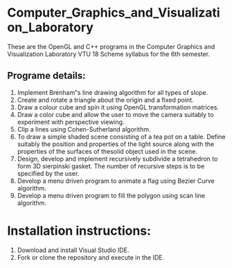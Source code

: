# Computer_Graphics_and_Visualization_Laboratory 

These are the OpenGL and C++ programs in the Computer Graphics and Visualization Laboratory VTU 18 Scheme syllabus for the 6th semester. 

## Programe details:

1. Implement Brenham‟s line drawing algorithm for all types of slope.
2. Create and rotate a triangle about the origin and a fixed point.
3. Draw a colour cube and spin it using OpenGL transformation matrices.
4. Draw a color cube and allow the user to move the camera suitably to experiment with perspective viewing.
5. Clip a lines using Cohen-Sutherland algorithm.
6. To draw a simple shaded scene consisting of a tea pot on a table. Define suitably the position and properties of the light source along with the properties of the surfaces of thesolid object used in the scene.
7. Design, develop and implement recursively subdivide a tetrahedron to form 3D sierpinski gasket. The number of recursive steps is to be specified by the user.
8. Develop a menu driven program to animate a flag using Bezier Curve algorithm.
9. Develop a menu driven program to fill the polygon using scan line algorithm.

# Installation instructions:

1. Download and install Visual Studio IDE.
2. Fork or clone the repository and execute in the IDE.
